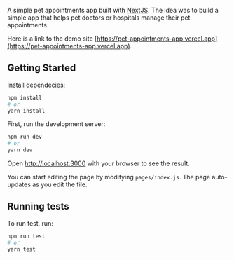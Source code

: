 A simple pet appointments app built with [NextJS](https://nextjs.org/). The idea was to build a simple app that helps pet doctors or hospitals manage their pet appointments.

Here is a link to the demo site [https://pet-appointments-app.vercel.app](https://pet-appointments-app.vercel.app).

## Getting Started

Install dependecies:

```bash
npm install
# or
yarn install
```

First, run the development server:

```bash
npm run dev
# or
yarn dev
```

Open [http://localhost:3000](http://localhost:3000) with your browser to see the result.

You can start editing the page by modifying `pages/index.js`. The page auto-updates as you edit the file.

## Running tests

To run test, run:

```bash
npm run test
# or
yarn test
```
